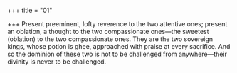 +++
title = "01"

+++
Present preeminent, lofty reverence to the two attentive ones; present  an oblation, a thought to the two compassionate ones—the sweetest  (oblation) to the two compassionate ones.
They are the two sovereign kings, whose potion is ghee, approached with  praise at every sacrifice.
And so the dominion of these two is not to be challenged from
anywhere—their divinity is never to be challenged.